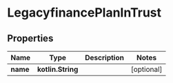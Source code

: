 
# LegacyfinancePlanInTrust

## Properties
Name | Type | Description | Notes
------------ | ------------- | ------------- | -------------
**name** | **kotlin.String** |  |  [optional]



